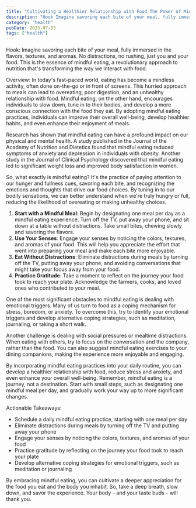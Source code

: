 ```yaml
---
title: "Cultivating a Healthier Relationship with Food The Power of Mindful Eating"
description: "Hook Imagine savoring each bite of your meal, fully immersed in the flavors, textures, and aromas. No distractions, no rushing, just you and your foo..."
category: "health"
pubDate: 2025-07-03
tags: ["health"]
---
```


Hook: Imagine savoring each bite of your meal, fully immersed in the flavors, textures, and aromas. No distractions, no rushing, just you and your food. This is the essence of mindful eating, a revolutionary approach to nutrition that's transforming the way we interact with food.

Overview: In today's fast-paced world, eating has become a mindless activity, often done on-the-go or in front of screens. This hurried approach to meals can lead to overeating, poor digestion, and an unhealthy relationship with food. Mindful eating, on the other hand, encourages individuals to slow down, tune in to their bodies, and develop a more conscious connection with the food they eat. By adopting mindful eating practices, individuals can improve their overall well-being, develop healthier habits, and even enhance their enjoyment of meals.

Research has shown that mindful eating can have a profound impact on our physical and mental health. A study published in the Journal of the Academy of Nutrition and Dietetics found that mindful eating reduced symptoms of anxiety and depression in individuals with obesity. Another study in the Journal of Clinical Psychology discovered that mindful eating led to significant weight loss and improved body satisfaction in women.

So, what exactly is mindful eating? It's the practice of paying attention to our hunger and fullness cues, savoring each bite, and recognizing the emotions and thoughts that drive our food choices. By tuning in to our bodily sensations, we can better understand when we're truly hungry or full, reducing the likelihood of overeating or making unhealthy choices.

1. **Start with a Mindful Meal**: Begin by designating one meal per day as a mindful eating experience. Turn off the TV, put away your phone, and sit down at a table without distractions. Take small bites, chewing slowly and savoring the flavors.
2. **Use Your Senses**: Engage your senses by noticing the colors, textures, and aromas of your food. This will help you appreciate the effort that went into preparing your meal and make each bite more enjoyable.
3. **Eat Without Distractions**: Eliminate distractions during meals by turning off the TV, putting away your phone, and avoiding conversations that might take your focus away from your food.
4. **Practice Gratitude**: Take a moment to reflect on the journey your food took to reach your plate. Acknowledge the farmers, cooks, and loved ones who contributed to your meal.

One of the most significant obstacles to mindful eating is dealing with emotional triggers. Many of us turn to food as a coping mechanism for stress, boredom, or anxiety. To overcome this, try to identify your emotional triggers and develop alternative coping strategies, such as meditation, journaling, or taking a short walk.

Another challenge is dealing with social pressures or mealtime distractions. When eating with others, try to focus on the conversation and the company, rather than the food. You can also suggest mindful eating exercises to your dining companions, making the experience more enjoyable and engaging.

By incorporating mindful eating practices into your daily routine, you can develop a healthier relationship with food, reduce stress and anxiety, and even enhance your overall well-being. Remember, mindful eating is a journey, not a destination. Start with small steps, such as designating one mindful meal per day, and gradually work your way up to more significant changes.

Actionable Takeaways:

* Schedule a daily mindful eating practice, starting with one meal per day
* Eliminate distractions during meals by turning off the TV and putting away your phone
* Engage your senses by noticing the colors, textures, and aromas of your food
* Practice gratitude by reflecting on the journey your food took to reach your plate
* Develop alternative coping strategies for emotional triggers, such as meditation or journaling

By embracing mindful eating, you can cultivate a deeper appreciation for the food you eat and the body you inhabit. So, take a deep breath, slow down, and savor the experience. Your body – and your taste buds – will thank you.